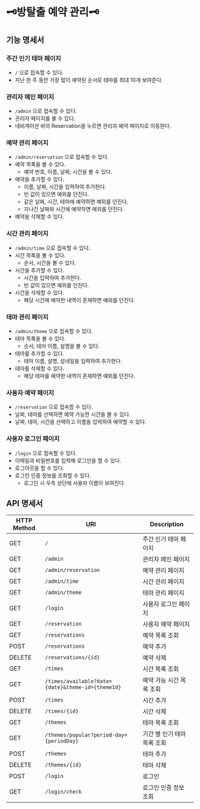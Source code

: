 # 🗝️방탈출 예약 관리🗝️

## 기능 명세서

### 주간 인기 테마 페이지

- `/` 으로 접속할 수 있다.
- 지난 한 주 동안 가장 많이 예약된 순서로 테마를 최대 10개 보여준다.

### 관리자 메인 페이지

- `/admin` 으로 접속할 수 있다.
- 관리자 페이지를 볼 수 있다.
- 네비게이션 바의 Reservation을 누르면 관리자 예약 페이지로 이동한다.

### 예약 관리 페이지

- `/admin/reservation` 으로 접속할 수 있다.
- 예약 목록을 볼 수 있다.
    - 예약 번호, 이름, 날짜, 시간을 볼 수 있다.
- 예약을 추가할 수 있다.
    - 이름, 날짜, 시간을 입력하여 추가한다.
    - 빈 값이 있으면 예외를 던진다.
    - 같은 날짜, 시간, 테마에 예약하면 예외를 던진다.
    - 지나간 날짜와 시간에 예약하면 예외를 던진다.
- 예약을 삭제할 수 있다.

### 시간 관리 페이지

- `/admin/time` 으로 접속할 수 있다.
- 시간 목록을 볼 수 있다.
    - 순서, 시간을 볼 수 있다.
- 시간을 추가할 수 있다.
    - 시간을 입력하여 추가한다.
    - 빈 값이 있으면 예외를 던진다.
- 시간을 삭제할 수 있다.
    - 해당 시간에 예약한 내역이 존재하면 예외를 던진다.

### 테마 관리 페이지

- `/admin/theme` 으로 접속할 수 있다.
- 테마 목록을 볼 수 있다.
    - 순서, 테마 이름, 설명을 볼 수 있다.
- 테마를 추가할 수 있다.
    - 테마 이름, 설명, 섬네일을 입력하여 추가한다.
- 테마를 삭제할 수 있다.
    - 해당 테마를 예약한 내역이 존재하면 예외를 던진다.

### 사용자 예약 페이지

- `/reservation` 으로 접속할 수 있다.
- 날짜, 테마를 선택하면 예약 가능한 시간을 볼 수 있다.
- 날짜, 테마, 시간을 선택하고 이름을 입력하여 예약할 수 있다.

### 사용자 로그인 페이지

- `/login` 으로 접속할 수 있다.
- 이메일과 비밀번호를 입력해 로그인을 할 수 있다.
- 로그아웃을 할 수 있다.
- 로그인 인증 정보를 조회할 수 있다.
    - 로그인 시 우측 상단에 사용자 이름이 보여진다.

## API 명세서

| HTTP Method | URI                                               | Description      |
|-------------|---------------------------------------------------|------------------|
| GET         | `/`                                               | 주간 인기 테마 페이지     |
| GET         | `/admin`                                          | 관리자 메인 페이지       | 
| GET         | `/admin/reservation`                              | 예약 관리 페이지        |
| GET         | `/admin/time`                                     | 시간 관리 페이지        |
| GET         | `/admin/theme`                                    | 테마 관리 페이지        |
| GET         | `/login`                                          | 사용자 로그인 페이지      |
| GET         | `/reservation`                                    | 사용자 예약 페이지       |
| GET         | `/reservations`                                   | 예약 목록 조회         |
| POST        | `/reservations`                                   | 예약 추가            | 
| DELETE      | `/reservations/{id}`                              | 예약 삭제            |
| GET         | `/times`                                          | 시간 목록 조회         |
| GET         | `/times/available?date={date}&theme-id={themeId}` | 예약 가능 시간 목록 조회   |
| POST        | `/times`                                          | 시간 추가            | 
| DELETE      | `/times/{id}`                                     | 시간 삭제            |
| GET         | `/themes`                                         | 테마 목록 조회         |
| GET         | `/themes/popular?period-day={periodDay}`          | 기간 별 인기 테마 목록 조회 |
| POST        | `/themes`                                         | 테마 추가            |
| DELETE      | `/themes/{id}`                                    | 테마 삭제            |
| POST        | `/login`                                          | 로그인              |
| GET         | `/login/check`                                    | 로그인 인증 정보 조회     |

